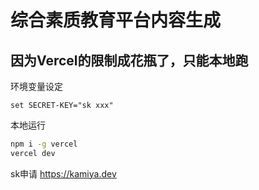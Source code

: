 # 综合素质教育平台内容生成
## 因为Vercel的限制成花瓶了，只能本地跑
环境变量设定
```
set SECRET-KEY="sk xxx"
```
本地运行
```bash
npm i -g vercel
vercel dev
```
sk申请 https://kamiya.dev
